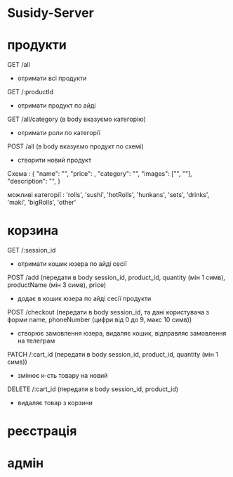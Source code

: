# Susidy-Server

# продукти

GET /all
- отримати всі продукти

GET /:productId
- отримати продукт по айді

GET /all/category
(в body вказуємо категорію)
- отримати роли по категорії

POST /all
(в body вказуємо продукт по схемі)
- створити новий продукт

Схема :
{
  "name": "",
  "price": ,
  "category": "",
  "images": ["", ""],
  "description": "",
}

можливі категорії : 'rolls', 'sushi', 'hotRolls', 'hunkans', 'sets', 'drinks', 'maki', 'bigRolls', 'other'

# корзина

GET /:session_id
- отримати кошик юзера по айді сесії

POST /add
(передати в body session_id, product_id, quantity (мін 1 симв), productName (мін 3 симв), price)
 - додає в кошик юзера по айді сесії продукти

POST /checkout
(передати в body session_id, та дані користувача з форми name, phoneNumber (цифри від 0 до 9, макс 10 симв))
 - створює замовлення юзера, видаляє кошик, відправляє замовлення на телеграм

PATCH /:cart_id
(передати в body session_id, product_id, quantity (мін 1 симв))
- змінює к-сть товару на новий

DELETE /:cart_id
(передати в body session_id, product_id)
- видаляє товар з корзини

# реєстрація

# адмін
